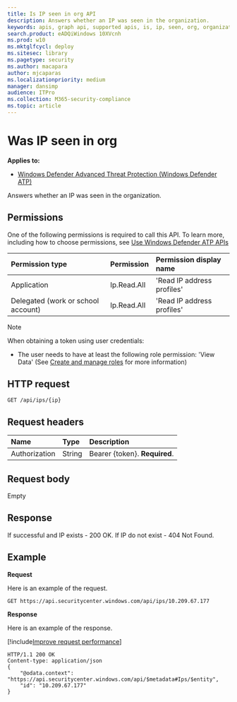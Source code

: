```yaml
---
title: Is IP seen in org API
description: Answers whether an IP was seen in the organization.
keywords: apis, graph api, supported apis, is, ip, seen, org, organization
search.product: eADQiWindows 10XVcnh
ms.prod: w10
ms.mktglfcycl: deploy
ms.sitesec: library
ms.pagetype: security
ms.author: macapara
author: mjcaparas
ms.localizationpriority: medium
manager: dansimp
audience: ITPro
ms.collection: M365-security-compliance 
ms.topic: article
---
```


# Was IP seen in org
**Applies to:**
- [Windows Defender Advanced Threat Protection (Windows Defender ATP)](https://go.microsoft.com/fwlink/p/?linkid=2069559)


Answers whether an IP was seen in the organization.

## Permissions
One of the following permissions is required to call this API. To learn more, including how to choose permissions, see [Use Windows Defender ATP APIs](apis-intro.md)

Permission type |	Permission	|	Permission display name
:---|:---|:---
Application |	Ip.Read.All |	'Read IP address profiles'
Delegated (work or school account) | Ip.Read.All |	'Read IP address profiles'

>[!Note]
> When obtaining a token using user credentials:
>- The user needs to have at least the following role permission: 'View Data' (See [Create and manage roles](user-roles-windows-defender-advanced-threat-protection.md) for more information)

## HTTP request
```
GET /api/ips/{ip}
```

## Request headers

Name | Type | Description
:---|:---|:---
Authorization | String | Bearer {token}. **Required**.


## Request body
Empty

## Response
If successful and IP exists - 200 OK. If IP do not exist - 404 Not Found.


## Example

**Request**

Here is an example of the request.

```
GET https://api.securitycenter.windows.com/api/ips/10.209.67.177
```

**Response**

Here is an example of the response.

[!include[Improve request performance](improverequestperformance-new.md)]


```
HTTP/1.1 200 OK
Content-type: application/json
{
    "@odata.context": "https://api.securitycenter.windows.com/api/$metadata#Ips/$entity",
    "id": "10.209.67.177"
}
```
